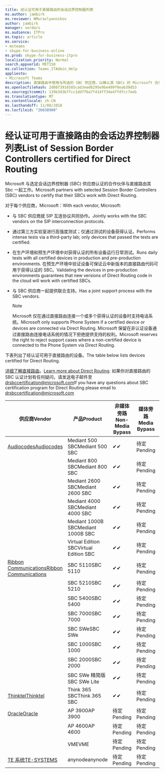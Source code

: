 ```yaml
---
title: 经认证可用于直接路由的会话边界控制器列表
ms.author: jambirk
ms.reviewer: NMuravlyannikov
author: jambirk
manager: serdars
ms.audience: ITPro
ms.topic: article
ms.service:
- msteams
- skype-for-business-online
ms.prod: skype-for-business-itpro
localization_priority: Normal
search.appverid: MET150
ms.collection: Teams_ITAdmin_Help
appliesto:
- Microsoft Teams
description: 直接路由中使用与所选的 SBC 供应商，以确认其 SBCs 的 Microsoft 合作伙伴。
ms.openlocfilehash: 2d0873916585cab3eed6295e9be499f0eab39d53
ms.sourcegitcommit: 139b3d3b7fcc1dd7fba7fd14ff34e4ffdfcc7eeb
ms.translationtype: MT
ms.contentlocale: zh-CN
ms.lasthandoff: 11/08/2018
ms.locfileid: "26038900"
---
```

# <a name="list-of-session-border-controllers-certified-for-direct-routing"></a><span data-ttu-id="b9766-103">经认证可用于直接路由的会话边界控制器列表</span><span class="sxs-lookup"><span data-stu-id="b9766-103">List of Session Border Controllers certified for Direct Routing</span></span>

<span data-ttu-id="b9766-104">Microsoft 与选定会话边界控制器 (SBC) 供应商认证的合作伙伴与直接路由其 Sbc 一起工作。</span><span class="sxs-lookup"><span data-stu-id="b9766-104">Microsoft partners with selected Session Border Controllers (SBC) vendors to certify that their SBCs work with Direct Routing.</span></span> 

<span data-ttu-id="b9766-105">对于每个供应商，Microsoft：</span><span class="sxs-lookup"><span data-stu-id="b9766-105">With each vendor, Microsoft:</span></span> 

- <span data-ttu-id="b9766-106">与 SBC 供应商就 SIP 互连协议共同协作。</span><span class="sxs-lookup"><span data-stu-id="b9766-106">Jointly works with the SBC vendors on the SIP interconnection protocols.</span></span>
- <span data-ttu-id="b9766-107">通过第三方实验室进行高强度测试；仅通过测试的设备获得认证。</span><span class="sxs-lookup"><span data-stu-id="b9766-107">Performs intense tests via a third-party lab; only devices that passed the tests are certified.</span></span> 
- <span data-ttu-id="b9766-108">在生产环境和预生产环境中对获得认证的所有设备运行日常测试。</span><span class="sxs-lookup"><span data-stu-id="b9766-108">Runs daily tests with all certified devices in production and pre-production environments.</span></span> <span data-ttu-id="b9766-109">在预生产环境中验证设备可保证云中新版本的直接路由代码可用于获得认证的 SBC。</span><span class="sxs-lookup"><span data-stu-id="b9766-109">Validating the devices in pre-production environments guarantees that new versions of Direct Routing code in the cloud will work with certified SBCs.</span></span> 
- <span data-ttu-id="b9766-110">与 SBC 供应商一起提供联合支持。</span><span class="sxs-lookup"><span data-stu-id="b9766-110">Has a joint support process with the SBC vendors.</span></span>


  > [!NOTE]
  > <span data-ttu-id="b9766-111">Microsoft 仅在通过直接路由连接一个或多个获得认证的设备时支持电话系统。</span><span class="sxs-lookup"><span data-stu-id="b9766-111">Microsoft only supports Phone System if a certified device or devices are connected via Direct Routing.</span></span> <span data-ttu-id="b9766-112">Microsoft 保留在非认证设备通过直接路由连接电话系统的情况下拒绝提供支持的权利。</span><span class="sxs-lookup"><span data-stu-id="b9766-112">Microsoft reserves the right to reject support cases where a non-certified device is connected to the Phone System via Direct Routing.</span></span> 

<span data-ttu-id="b9766-113">下表列出了经认证可用于直接路由的设备。</span><span class="sxs-lookup"><span data-stu-id="b9766-113">The table below lists devices certified for Direct Routing.</span></span> 

<span data-ttu-id="b9766-114">[详细了解直接路由](https://aka.ms/dr)。</span><span class="sxs-lookup"><span data-stu-id="b9766-114">[Learn more about Direct Routing](https://aka.ms/dr).</span></span> <span data-ttu-id="b9766-115">如果你对直接路由的 SBC 认证计划有任何疑问，请发送电子邮件至 drsbccertification@microsoft.com</span><span class="sxs-lookup"><span data-stu-id="b9766-115">If you have any questions about SBC certification program for Direct Routing please email to drsbccertification@microsoft.com</span></span>


|                                                       <span data-ttu-id="b9766-116">供应商</span><span class="sxs-lookup"><span data-stu-id="b9766-116">Vendor</span></span>                                                        |       <span data-ttu-id="b9766-117">产品</span><span class="sxs-lookup"><span data-stu-id="b9766-117">Product</span></span>       | <span data-ttu-id="b9766-118">非媒体旁路</span><span class="sxs-lookup"><span data-stu-id="b9766-118">Non-Media Bypass</span></span> | <span data-ttu-id="b9766-119">媒体旁路</span><span class="sxs-lookup"><span data-stu-id="b9766-119">Media Bypass</span></span> | <span data-ttu-id="b9766-120">软件版本</span><span class="sxs-lookup"><span data-stu-id="b9766-120">Software Version</span></span> |
|---------------------------------------------------------------------------------------------------------------------|---------------------|------------------|--------------|------------------|
| [<span data-ttu-id="b9766-121">Audiocodes</span><span class="sxs-lookup"><span data-stu-id="b9766-121">Audiocodes</span></span>](https://www.audiocodes.com/solutions-products/products/products-for-microsoft-365/sbcs-media-gateways) |   <span data-ttu-id="b9766-122">Mediant 500 SBC</span><span class="sxs-lookup"><span data-stu-id="b9766-122">Mediant 500 SBC</span></span>   |     <span data-ttu-id="b9766-123">&#10004;</span><span class="sxs-lookup"><span data-stu-id="b9766-123">&#10004;</span></span>     |   <span data-ttu-id="b9766-124">待定</span><span class="sxs-lookup"><span data-stu-id="b9766-124">Pending</span></span>    |  <span data-ttu-id="b9766-125">7.20A.200.055</span><span class="sxs-lookup"><span data-stu-id="b9766-125">7.20A.200.055</span></span>   |
|                                                                                                                     |   <span data-ttu-id="b9766-126">Mediant 800 SBC</span><span class="sxs-lookup"><span data-stu-id="b9766-126">Mediant 800 SBC</span></span>   |     <span data-ttu-id="b9766-127">&#10004;</span><span class="sxs-lookup"><span data-stu-id="b9766-127">&#10004;</span></span>     |   <span data-ttu-id="b9766-128">待定</span><span class="sxs-lookup"><span data-stu-id="b9766-128">Pending</span></span>    |  <span data-ttu-id="b9766-129">7.20A.200.055</span><span class="sxs-lookup"><span data-stu-id="b9766-129">7.20A.200.055</span></span>   |
|                                                                                                                     |  <span data-ttu-id="b9766-130">Mediant 2600 SBC</span><span class="sxs-lookup"><span data-stu-id="b9766-130">Mediant 2600 SBC</span></span>   |     <span data-ttu-id="b9766-131">&#10004;</span><span class="sxs-lookup"><span data-stu-id="b9766-131">&#10004;</span></span>     |   <span data-ttu-id="b9766-132">待定</span><span class="sxs-lookup"><span data-stu-id="b9766-132">Pending</span></span>    |  <span data-ttu-id="b9766-133">7.20A.200.055</span><span class="sxs-lookup"><span data-stu-id="b9766-133">7.20A.200.055</span></span>   |
|                                                                                                                     |  <span data-ttu-id="b9766-134">Mediant 4000 SBC</span><span class="sxs-lookup"><span data-stu-id="b9766-134">Mediant 4000 SBC</span></span>   |     <span data-ttu-id="b9766-135">&#10004;</span><span class="sxs-lookup"><span data-stu-id="b9766-135">&#10004;</span></span>     |   <span data-ttu-id="b9766-136">待定</span><span class="sxs-lookup"><span data-stu-id="b9766-136">Pending</span></span>    |  <span data-ttu-id="b9766-137">7.20A.200.055</span><span class="sxs-lookup"><span data-stu-id="b9766-137">7.20A.200.055</span></span>   |
|                                                                                                                     | <span data-ttu-id="b9766-138">Mediant 1000B SBC</span><span class="sxs-lookup"><span data-stu-id="b9766-138">Mediant 1000B  SBC</span></span>  |     <span data-ttu-id="b9766-139">&#10004;</span><span class="sxs-lookup"><span data-stu-id="b9766-139">&#10004;</span></span>     |   <span data-ttu-id="b9766-140">待定</span><span class="sxs-lookup"><span data-stu-id="b9766-140">Pending</span></span>    |  <span data-ttu-id="b9766-141">7.20A.200.055</span><span class="sxs-lookup"><span data-stu-id="b9766-141">7.20A.200.055</span></span>   |
|                                                                                                                     | <span data-ttu-id="b9766-142">Virtual Edition SBC</span><span class="sxs-lookup"><span data-stu-id="b9766-142">Virtual Edition SBC</span></span> |     <span data-ttu-id="b9766-143">&#10004;</span><span class="sxs-lookup"><span data-stu-id="b9766-143">&#10004;</span></span>     |   <span data-ttu-id="b9766-144">待定</span><span class="sxs-lookup"><span data-stu-id="b9766-144">Pending</span></span>    |  <span data-ttu-id="b9766-145">7.20A.200.055</span><span class="sxs-lookup"><span data-stu-id="b9766-145">7.20A.200.055</span></span>   |
|  [<span data-ttu-id="b9766-146">Ribbon Communications</span><span class="sxs-lookup"><span data-stu-id="b9766-146">Ribbon Communications</span></span>](https://ribboncommunications.com/solutions/enterprise-solutions/microsoft-skype-business)  |      <span data-ttu-id="b9766-147">SBC 5110</span><span class="sxs-lookup"><span data-stu-id="b9766-147">SBC 5110</span></span>       |     <span data-ttu-id="b9766-148">&#10004;</span><span class="sxs-lookup"><span data-stu-id="b9766-148">&#10004;</span></span>     |   <span data-ttu-id="b9766-149">待定</span><span class="sxs-lookup"><span data-stu-id="b9766-149">Pending</span></span>    |       <span data-ttu-id="b9766-150">V6.2</span><span class="sxs-lookup"><span data-stu-id="b9766-150">V6.2</span></span>       |
|                                                                                                                     |      <span data-ttu-id="b9766-151">SBC 5210</span><span class="sxs-lookup"><span data-stu-id="b9766-151">SBC 5210</span></span>       |     <span data-ttu-id="b9766-152">&#10004;</span><span class="sxs-lookup"><span data-stu-id="b9766-152">&#10004;</span></span>     |   <span data-ttu-id="b9766-153">待定</span><span class="sxs-lookup"><span data-stu-id="b9766-153">Pending</span></span>    |       <span data-ttu-id="b9766-154">V6.2</span><span class="sxs-lookup"><span data-stu-id="b9766-154">V6.2</span></span>       |
|                                                                                                                     |      <span data-ttu-id="b9766-155">SBC 5400</span><span class="sxs-lookup"><span data-stu-id="b9766-155">SBC 5400</span></span>       |     <span data-ttu-id="b9766-156">&#10004;</span><span class="sxs-lookup"><span data-stu-id="b9766-156">&#10004;</span></span>     |   <span data-ttu-id="b9766-157">待定</span><span class="sxs-lookup"><span data-stu-id="b9766-157">Pending</span></span>    |       <span data-ttu-id="b9766-158">V6.2</span><span class="sxs-lookup"><span data-stu-id="b9766-158">V6.2</span></span>       |
|                                                                                                                     |      <span data-ttu-id="b9766-159">SBC 7000</span><span class="sxs-lookup"><span data-stu-id="b9766-159">SBC 7000</span></span>       |     <span data-ttu-id="b9766-160">&#10004;</span><span class="sxs-lookup"><span data-stu-id="b9766-160">&#10004;</span></span>     |   <span data-ttu-id="b9766-161">待定</span><span class="sxs-lookup"><span data-stu-id="b9766-161">Pending</span></span>    |       <span data-ttu-id="b9766-162">V6.2</span><span class="sxs-lookup"><span data-stu-id="b9766-162">V6.2</span></span>       |
|                                                                                                                     |       <span data-ttu-id="b9766-163">SBC SWe</span><span class="sxs-lookup"><span data-stu-id="b9766-163">SBC SWe</span></span>       |     <span data-ttu-id="b9766-164">&#10004;</span><span class="sxs-lookup"><span data-stu-id="b9766-164">&#10004;</span></span>     |   <span data-ttu-id="b9766-165">待定</span><span class="sxs-lookup"><span data-stu-id="b9766-165">Pending</span></span>    |       <span data-ttu-id="b9766-166">V6.2</span><span class="sxs-lookup"><span data-stu-id="b9766-166">V6.2</span></span>       |
|                                                                                                                     |      <span data-ttu-id="b9766-167">SBC 1000</span><span class="sxs-lookup"><span data-stu-id="b9766-167">SBC 1000</span></span>       |     <span data-ttu-id="b9766-168">&#10004;</span><span class="sxs-lookup"><span data-stu-id="b9766-168">&#10004;</span></span>     |   <span data-ttu-id="b9766-169">待定</span><span class="sxs-lookup"><span data-stu-id="b9766-169">Pending</span></span>    |      <span data-ttu-id="b9766-170">V7.0.2</span><span class="sxs-lookup"><span data-stu-id="b9766-170">V7.0.2</span></span>      |
|                                                                                                                     |      <span data-ttu-id="b9766-171">SBC 2000</span><span class="sxs-lookup"><span data-stu-id="b9766-171">SBC 2000</span></span>       |     <span data-ttu-id="b9766-172">&#10004;</span><span class="sxs-lookup"><span data-stu-id="b9766-172">&#10004;</span></span>     |   <span data-ttu-id="b9766-173">待定</span><span class="sxs-lookup"><span data-stu-id="b9766-173">Pending</span></span>    |      <span data-ttu-id="b9766-174">V7.0.2</span><span class="sxs-lookup"><span data-stu-id="b9766-174">V7.0.2</span></span>      |
|                                                                                                                     |    <span data-ttu-id="b9766-175">SBC SWe 精简版</span><span class="sxs-lookup"><span data-stu-id="b9766-175">SBC SWe Lite</span></span>     |     <span data-ttu-id="b9766-176">&#10004;</span><span class="sxs-lookup"><span data-stu-id="b9766-176">&#10004;</span></span>     |   <span data-ttu-id="b9766-177">待定</span><span class="sxs-lookup"><span data-stu-id="b9766-177">Pending</span></span>    |      <span data-ttu-id="b9766-178">V7.0.4</span><span class="sxs-lookup"><span data-stu-id="b9766-178">V7.0.4</span></span>      |
|                     [<span data-ttu-id="b9766-179">Thinktel</span><span class="sxs-lookup"><span data-stu-id="b9766-179">Thinktel</span></span>](https://www.thinktel.ca/services/think-365/think-365-overview/)                      |    <span data-ttu-id="b9766-180">Think 365 SBC</span><span class="sxs-lookup"><span data-stu-id="b9766-180">Think 365 SBC</span></span>    |     <span data-ttu-id="b9766-181">&#10004;</span><span class="sxs-lookup"><span data-stu-id="b9766-181">&#10004;</span></span>     |   <span data-ttu-id="b9766-182">待定</span><span class="sxs-lookup"><span data-stu-id="b9766-182">Pending</span></span>    |       <span data-ttu-id="b9766-183">V1.4</span><span class="sxs-lookup"><span data-stu-id="b9766-183">V1.4</span></span>       |
|                     [<span data-ttu-id="b9766-184">Oracle</span><span class="sxs-lookup"><span data-stu-id="b9766-184">Oracle</span></span>](https://www.oracle.com/industries/communications/products/session-border-controller/index.html)                      |    <span data-ttu-id="b9766-185">AP 3900</span><span class="sxs-lookup"><span data-stu-id="b9766-185">AP 3900</span></span>       |   <span data-ttu-id="b9766-186">待定</span><span class="sxs-lookup"><span data-stu-id="b9766-186">Pending</span></span>    |   <span data-ttu-id="b9766-187">待定</span><span class="sxs-lookup"><span data-stu-id="b9766-187">Pending</span></span>  |   <span data-ttu-id="b9766-188">待定</span><span class="sxs-lookup"><span data-stu-id="b9766-188">Pending</span></span>    |
|                                                                                                                     |      <span data-ttu-id="b9766-189">AP 4600</span><span class="sxs-lookup"><span data-stu-id="b9766-189">AP 4600</span></span>         |    <span data-ttu-id="b9766-190">待定</span><span class="sxs-lookup"><span data-stu-id="b9766-190">Pending</span></span>    |   <span data-ttu-id="b9766-191">待定</span><span class="sxs-lookup"><span data-stu-id="b9766-191">Pending</span></span>    |      <span data-ttu-id="b9766-192">待定</span><span class="sxs-lookup"><span data-stu-id="b9766-192">Pending</span></span>      |
|                                                                                                                     |      <span data-ttu-id="b9766-193">VME</span><span class="sxs-lookup"><span data-stu-id="b9766-193">VME</span></span>             |    <span data-ttu-id="b9766-194">待定</span><span class="sxs-lookup"><span data-stu-id="b9766-194">Pending</span></span>    |   <span data-ttu-id="b9766-195">待定</span><span class="sxs-lookup"><span data-stu-id="b9766-195">Pending</span></span>    |      <span data-ttu-id="b9766-196">待定</span><span class="sxs-lookup"><span data-stu-id="b9766-196">Pending</span></span>      |
|                     [<span data-ttu-id="b9766-197">TE 系统</span><span class="sxs-lookup"><span data-stu-id="b9766-197">TE-SYSTEMS</span></span>](https://www.anynode.de/anynode-and-microsoft-teams/)                               |     <span data-ttu-id="b9766-198">anynode</span><span class="sxs-lookup"><span data-stu-id="b9766-198">anynode</span></span>         |    <span data-ttu-id="b9766-199">待定</span><span class="sxs-lookup"><span data-stu-id="b9766-199">Pending</span></span>    |   <span data-ttu-id="b9766-200">待定</span><span class="sxs-lookup"><span data-stu-id="b9766-200">Pending</span></span>    |      <span data-ttu-id="b9766-201">待定</span><span class="sxs-lookup"><span data-stu-id="b9766-201">Pending</span></span>      |
